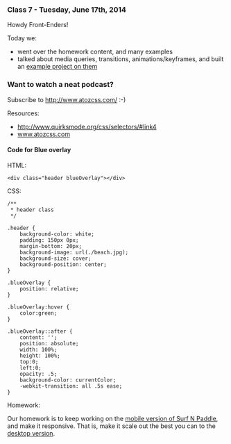### Class 7 - Tuesday, June 17th, 2014

Howdy Front-Enders!

Today we:

- went over the homework content, and many examples
- talked about media queries, transitions, animations/keyframes, and built an [example project on them](./class_6/)

### Want to watch a neat podcast?

Subscribe to http://www.atozcss.com/ :-)

Resources:

- http://www.quirksmode.org/css/selectors/#link4
- www.atozcss.com

#### Code for Blue overlay

HTML:

```
<div class="header blueOverlay"></div>
```


CSS:

```
/**
 * header class
 */

.header {
	background-color: white;
	padding: 150px 0px;
	margin-bottom: 20px;
	background-image: url(./beach.jpg);
	background-size: cover;
	background-position: center;
}

.blueOverlay {
	position: relative;
}

.blueOverlay:hover {
	color:green;
}

.blueOverlay::after {
	content: '';
	position: absolute;
	width: 100%;
	height: 100%;
	top:0;
	left:0;
	opacity: .5;
	background-color: currentColor;
	-webkit-transition: all .5s ease;
}
```

Homework:

Our homework is to keep working on the [mobile version of Surf N Paddle](./class_6//surf-and-paddle-responsive.pdf), and make it responsive. That is, make it scale out the best you can to the [desktop version](./class+4/surf-and-paddle.png).
